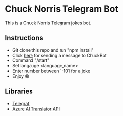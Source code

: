 # Chuck Norris Telegram Bot

This is a Chuck Norris Telegram jokes bot.
 
## Instructions
* Git clone this repo and run "npm install"
* Click [here](https://t.me/chuck123_bot) for sending a message to ChuckBot
* Command "/start"
* Set langauge <language_name>
* Enter number between 1-101 for a joke
* Enjoy :grin:

## Libraries
* [Telegraf](https://github.com/telegraf/telegraf)
* [Azure AI Translator API](https://learn.microsoft.com/en-us/azure/ai-services/translator/)